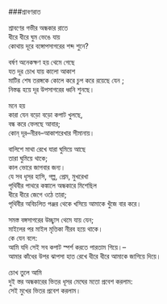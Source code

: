###শ্রাবণরাত

শ্রাবণের গভীর অন্ধকার রাতে  
ধীরে ধীরে ঘুম ভেঙে যায়  
কোথায় দূরে বঙ্গোপসাগরের শব্দ শুনে?  

বর্ষণ অনেকক্ষণ হয় থেমে গেছে  
যত দূর চোখ যায় কালো আকাশ  
মাটির শেষ তরঙ্গকে কোলে করে চুপ করে রয়েছে যেন ;  
নিস্তব্ধ হয়ে দূর উপসাগরের ধ্বনি শুনছে।  

মনে হয়  
কারা যেন বড়ো বড়ো কপাট খুলছে,  
বন্ধ করে ফেলছে আবার;  
কোন্‌ দূর–নীরব–আকাশরেখার সীমানায়।  

বালিশে মাথা রেখে যারা ঘুমিয়ে আছে  
তারা ঘুমিয়ে থাকে;  
কাল ভোরে জাগবার জন্য।  
যে সব ধূসর হাসি, গল্প, প্রেম, মুখরেখা  
পৃথিবীর পাথরে কঙ্কালে অন্ধকারে মিশেছিল  
ধীরে ধীরে জেগে ওঠে তারা;  
পৃথিবীর অবিচলিত পঞ্জর থেকে খসিয়ে আমাকে খুঁজে বার করে।  

সমস্ত বঙ্গসাগরের উচ্ছ্বাস থেমে যায় যেন;  
মাইলের পর মাইল মৃত্তিকা নীরব হয়ে থাকে।  
কে যেন বলে:  
আমি যদি সেই সব কপাট স্পর্শ করতে পারতাম গিয়ে।–  
আমার কাঁধের উপর ঝাপসা হাত রেখে ধীরে ধীরে আমাকে জাগিয়ে দিয়ে।  

চোখ তুলে আমি  
দুই স্তর অন্ধকারের ভিতর ধূসর মেঘের মতো প্রবেশ করলাম:  
সেই মুখের ভিতর প্রবেশ করলাম।  
  
